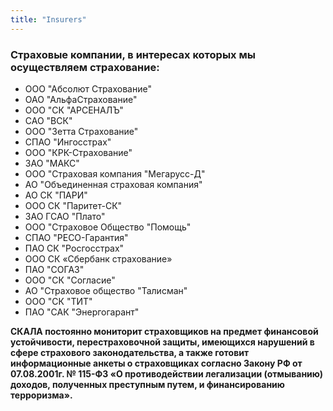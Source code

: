 ```yaml
---
title: "Insurers"
---
```


### Страховые компании, в интересах которых мы осуществляем страхование:
* ООО "Абсолют Страхование" 
* ОАО "АльфаСтрахование" 
* ООО "СК "АРСЕНАЛЪ" 
* САО "ВСК" 
* ООО "Зетта Страхование" 
* СПАО "Ингосстрах" 
* ООО "КРК-Страхование"
* ЗАО "МАКС" 
* ООО "Страховая компания "Мегарусс-Д" 
* АО "Объединенная страховая компания" 
* АО СК "ПАРИ" 
* ООО СК "Паритет-СК" 
* ЗАО ГСАО "Плато"
* ООО "Страховое Общество "Помощь"
* СПАО "РЕСО-Гарантия" 
* ПАО СК "Росгосстрах" 
* ООО СК «Сбербанк страхование»
* ПАО "СОГАЗ" 
* ООО "СК "Согласие" 
* АО "Страховое общество "Талисман"
* ООО "СК "ТИТ" 
* ПАО "САК "Энергогарант" 

**СКАЛА постоянно мониторит страховщиков на предмет финансовой устойчивости, перестраховочной защиты, имеющихся нарушений в сфере страхового законодательства, а также готовит информационные анкеты о страховщиках согласно Закону РФ от 07.08.2001г. № 115-ФЗ «О противодействии легализации (отмыванию) доходов, полученных преступным путем, и финансированию терроризма».**
